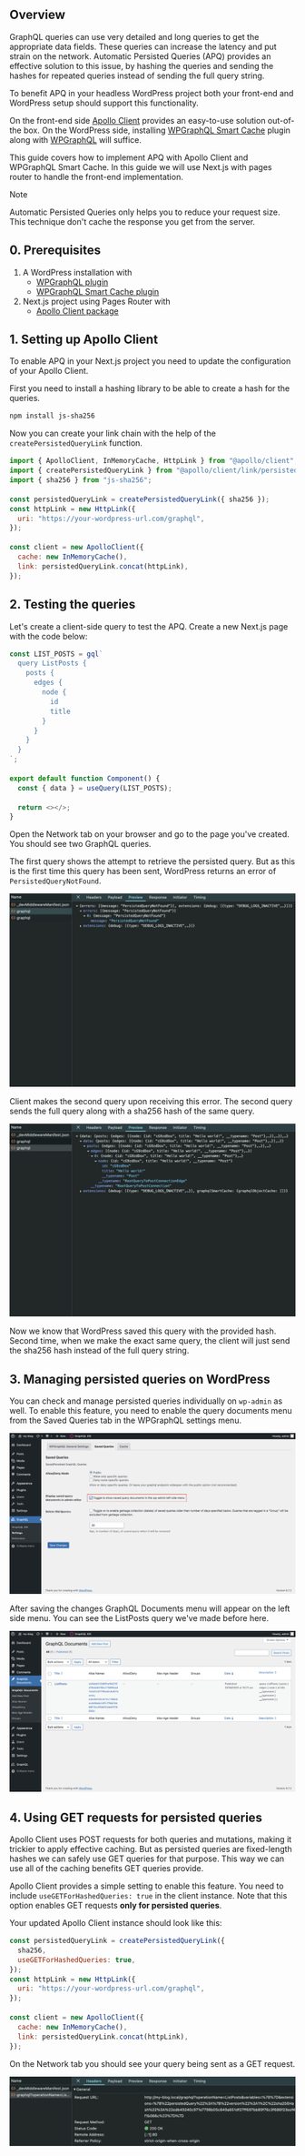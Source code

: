 ## Overview

GraphQL queries can use very detailed and long queries to get the appropriate data fields. These queries can increase the latency and put strain on the network. Automatic Persisted Queries (APQ) provides an effective solution to this issue, by hashing the queries and sending the hashes for repeated queries instead of sending the full query string.

To benefit APQ in your headless WordPress project both your front-end and WordPress setup should support this functionality.

On the front-end side [Apollo Client](https://www.apollographql.com/docs/react) provides an easy-to-use solution out-of-the box. On the WordPress side, installing [WPGraphQL Smart Cache](https://wordpress.org/plugins/wpgraphql-smart-cache/) plugin along with [WPGraphQL](https://wordpress.org/plugins/wp-graphql/) will suffice.

This guide covers how to implement APQ with Apollo Client and WPGraphQL Smart Cache. In this guide we will use Next.js with pages router to handle the front-end implementation.

> [!NOTE]  
> Automatic Persisted Queries only helps you to reduce your request size. This technique don't cache the response you get from the server.

## 0. Prerequisites

1. A WordPress installation with
   - [WPGraphQL plugin](https://wordpress.org/plugins/wp-graphql/)
   - [WPGraphQL Smart Cache plugin](https://wordpress.org/plugins/wpgraphql-smart-cache/)
2. Next.js project using Pages Router with
   - [Apollo Client package](https://www.apollographql.com/docs/react/get-started)

## 1. Setting up Apollo Client

To enable APQ in your Next.js project you need to update the configuration of your Apollo Client.

First you need to install a hashing library to be able to create a hash for the queries.

```bash
npm install js-sha256
```

Now you can create your link chain with the help of the `createPersistedQueryLink` function.

```javascript
import { ApolloClient, InMemoryCache, HttpLink } from "@apollo/client";
import { createPersistedQueryLink } from "@apollo/client/link/persisted-queries";
import { sha256 } from "js-sha256";

const persistedQueryLink = createPersistedQueryLink({ sha256 });
const httpLink = new HttpLink({
  uri: "https://your-wordpress-url.com/graphql",
});

const client = new ApolloClient({
  cache: new InMemoryCache(),
  link: persistedQueryLink.concat(httpLink),
});
```

## 2. Testing the queries

Let's create a client-side query to test the APQ. Create a new Next.js page with the code below:

```javascript
const LIST_POSTS = gql`
  query ListPosts {
    posts {
      edges {
        node {
          id
          title
        }
      }
    }
  }
`;

export default function Component() {
  const { data } = useQuery(LIST_POSTS);

  return <></>;
}
```

Open the Network tab on your browser and go to the page you've created. You should see two GraphQL queries.

The first query shows the attempt to retrieve the persisted query. But as this is the first time this query has been sent, WordPress returns an error of `PersistedQueryNotFound`.

![Network tab of browser is open, showing two GraphQL query. Selected query shows an error of PersistedQueryNotFound.](./images/pq-not-found.png)

Client makes the second query upon receiving this error. The second query sends the full query along with a sha256 hash of the same query.

![Network tab of browser is open, showing two GraphQL query. Selected query shows successfully returned post list.](./images/pq-create.png)

Now we know that WordPress saved this query with the provided hash. Second time, when we make the exact same query, the client will just send the sha256 hash instead of the full query string.

## 3. Managing persisted queries on WordPress

You can check and manage persisted queries individually on `wp-admin` as well. To enable this feature, you need to enable the query documents menu from the Saved Queries tab in the WPGraphQL settings menu.

![Saved Queries tab in the WPGraphQL settings menu in wp-admin is open. Toggle to show saved query documents in the wp-admin left side menu option is toggled.](./images/enable-gql-documents.png)

After saving the changes GraphQL Documents menu will appear on the left side menu. You can see the ListPosts query we've made before here.

![GraphQL Documents menu in wp-admin is open. Saved ListPosts query is in the list.](./images/gql-documents.png)

## 4. Using GET requests for persisted queries

Apollo Client uses POST requests for both queries and mutations, making it trickier to apply effective caching. But as persisted queries are fixed-length hashes we can safely use GET queries for that purpose. This way we can use all of the caching benefits GET queries provide.

Apollo Client provides a simple setting to enable this feature. You need to include `useGETForHashedQueries: true` in the client instance. Note that this option enables GET requests **only for persisted queries**.

Your updated Apollo Client instance should look like this:

```javascript
const persistedQueryLink = createPersistedQueryLink({
  sha256,
  useGETForHashedQueries: true,
});
const httpLink = new HttpLink({
  uri: "https://your-wordpress-url.com/graphql",
});

const client = new ApolloClient({
  cache: new InMemoryCache(),
  link: persistedQueryLink.concat(httpLink),
});
```

On the Network tab you should see your query being sent as a GET request.

![Network tab of browser is open, showing the GraphQL query being sent as GET.](./images/gql-pq-get.png)
